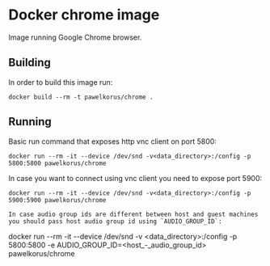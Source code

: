 # Docker chrome image

Image running Google Chrome browser.

## Building

In order to build this image run:
```
docker build --rm -t pawelkorus/chrome .
```

## Running

Basic run command that exposes http vnc client on port 5800:
```
docker run --rm -it --device /dev/snd -v<data_directory>:/config -p 5800:5800 pawelkorus/chrome
```

In case you want to connect using vnc client you need to expose port 5900:
```
docker run --rm -it --device /dev/snd -v<data_directory>:/config -p 5900:5900 pawelkorus/chrome

In case audio group ids are different between host and guest machines
you should pass host audio group id using `AUDIO_GROUP_ID`:
```
docker run --rm -it --device /dev/snd -v <data_directory>:/config -p 5800:5800 -e AUDIO_GROUP_ID=<host_-_audio_group_id> pawelkorus/chrome
```